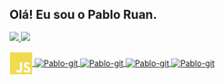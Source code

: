 ## Olá! Eu sou o Pablo Ruan.

<div>
<a href="https://github.com/Pablohtp1">
<img heigth="190em" width="42%" src="https://github-readme-stats.vercel.app/api?username=Pablohtp1&show_icons=true&teme=dark&include_all_commits=true&count_private=true"/>
<img heigth="190em" width="50%" src="https://github-readme-stats.vercel.app/api/top-langs/?username=Pablohtp1&layuot=compact&langs_count=16&theme=dark"/>
</div>

<div style="display: inline_block"><br>

<img align="center" alt="Pablo-Js" heigth="30" width="40" src="https://raw.githubusercontent.com/devicons/devicon/master/icons/javascript/javascript-plain.svg">
<img align="center" alt="Pablo-git" heigth="30" width="40" src="https://cdn.jsdelivr.net/gh/devicons/devicon/icons/bootstrap/bootstrap-original.svg"/>
<img align="center" alt="Pablo-git" heigth="30" width="40" src="https://cdn.jsdelivr.net/gh/devicons/devicon/icons/html5/html5-original.svg"/>
<img align="center" alt="Pablo-git" heigth="30" width="40" src="https://cdn.jsdelivr.net/gh/devicons/devicon/icons/sass/sass-original.svg"/>
<img align="center" alt="Pablo-git" heigth="30" width="40" src="https://cdn.jsdelivr.net/gh/devicons/devicon/icons/jquery/jquery-original.svg"/>
</div>
